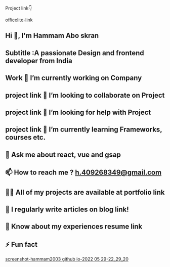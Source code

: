 Project link👇


[officelite-link](https://hammam2003.github.io/Hammam-Abo-skran-/)

##  Hi 👋, I'm Hammam Abo skran
## Subtitle :A passionate Design and frontend developer from India
## Work 🔭 I’m currently working on Company
## project link 👯 I’m looking to collaborate on Project
## project link 🤝 I’m looking for help with Project
## project link 🌱 I’m currently learning Frameworks, courses etc.
## 💬 Ask me about react, vue and gsap
## 📫 How to reach me ? h.409268349@gmail.com
## 👨‍💻 All of my projects are available at portfolio link
## 📝 I regularly write articles on blog link!
## 📄 Know about my experiences resume link
## ⚡ Fun fact
[screenshot-hammam2003 github io-2022 05 29-22_29_20](https://user-images.githubusercontent.com/102245213/170888949-ac4fdd48-1350-4b31-9048-1c3272935d4e.png)

